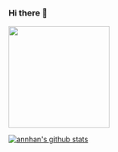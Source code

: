 ### Hi there 👋

<img src="https://upload.wikimedia.org/wikipedia/commons/thumb/3/38/Baonam.jpg/505px-Baonam.jpg" width="200" />

[![annhan's github stats](https://github-readme-stats.vercel.app/api?username=annhan)](https://github.com/annhan)
